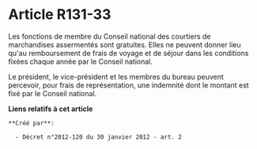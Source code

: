 # Article R131-33

Les fonctions de membre du Conseil national des courtiers de marchandises assermentés sont gratuites. Elles ne peuvent donner
lieu qu'au remboursement de frais de voyage et de séjour dans les conditions fixées chaque année par le Conseil national. 

Le président, le vice-président et les membres du bureau peuvent percevoir, pour frais de représentation, une indemnité dont
le montant est fixé par le Conseil national.

**Liens relatifs à cet article**

	**Créé par**:

	  - Décret n°2012-120 du 30 janvier 2012 - art. 2

